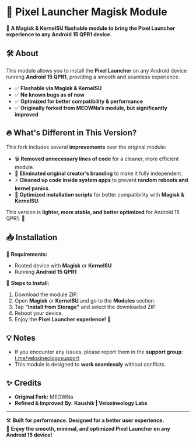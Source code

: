 # 📱 Pixel Launcher Magisk Module  
🚀 **A Magisk & KernelSU flashable module to bring the Pixel Launcher experience to any Android 15 QPR1 device.**  

## 🛠️ About  
This module allows you to install the **Pixel Launcher** on any Android device running **Android 15 QPR1**, providing a smooth and seamless experience.  

- ✅ **Flashable via Magisk & KernelSU**  
- ✅ **No known bugs as of now**  
- ✅ **Optimized for better compatibility & performance**  
- ✅ **Originally forked from MEOWNa’s module, but significantly improved**  

## 🔥 What's Different in This Version?  
This fork includes several **improvements** over the original module:  
- 🗑 **Removed unnecessary lines of code** for a cleaner, more efficient module.  
- 🚫 **Eliminated original creator’s branding** to make it fully independent.  
- ⚡ **Cleaned up code inside system apps** to prevent **random reboots and kernel panics**.  
- 🔄 **Optimized installation scripts** for better compatibility with **Magisk & KernelSU**.  

This version is **lighter, more stable, and better optimized** for Android 15 QPR1. 🚀  

## 📥 Installation  
🔹 **Requirements:**  
- Rooted device with **Magisk** or **KernelSU**  
- Running **Android 15 QPR1**  

🔹 **Steps to Install:**  
1. Download the module ZIP.  
2. Open **Magisk** or **KernelSU** and go to the **Modules** section.  
3. Tap **"Install from Storage"** and select the downloaded ZIP.  
4. Reboot your device.  
5. Enjoy the **Pixel Launcher experience!** 🎉  

## 💡 Notes  
- If you encounter any issues, please report them in the **support group**: [t.me/veloxineologysupport](https://t.me/veloxineologysupport)  
- This module is designed to **work seamlessly** without conflicts.  

## ✨ Credits  
- **Original Fork:** MEOWNa  
- **Refined & Improved By:** **Kaushik | Veloxineology Labs**  

---

🛠 **Built for performance. Designed for a better user experience.**  
🚀 **Enjoy the smooth, minimal, and optimized Pixel Launcher on any Android 15 device!**  
